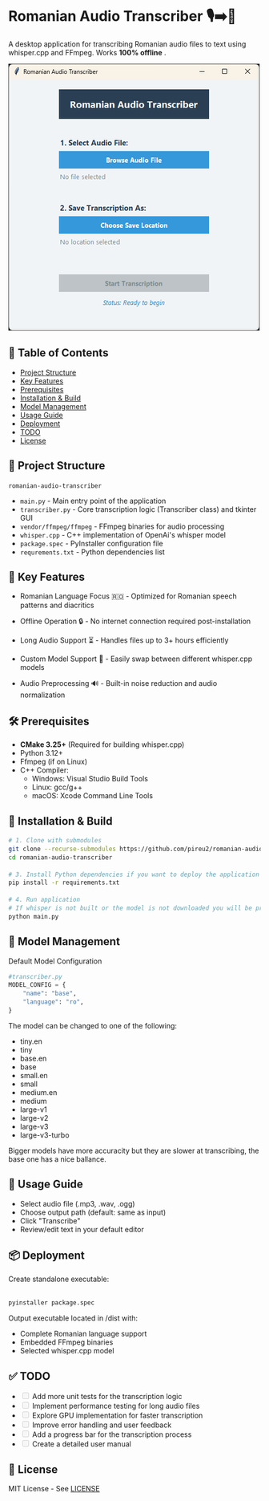 # Romanian Audio Transcriber 🎙️➡️📝

A desktop application for transcribing Romanian audio files to text using whisper.cpp and FFmpeg. Works **100% offline** .

![App Screenshot](media/screenshot.png)

## 📑 Table of Contents

- [Project Structure](#-project-structure)
- [Key Features](#-key-features)
- [Prerequisites](#-prerequisites)
- [Installation & Build](#-installation--build)
- [Model Management](#-model-management)
- [Usage Guide](#-usage-guide)
- [Deployment](#-deployment)
- [TODO](#-todo)
- [License](#-license)

## 📂 Project Structure

`romanian-audio-transcriber`

- `main.py` - Main entry point of the application
- `transcriber.py` - Core transcription logic (Transcriber class) and tkinter GUI
- `vendor/ffmpeg/ffmpeg` - FFmpeg binaries for audio processing
- `whisper.cpp` - C++ implementation of OpenAi's whisper model
- `package.spec` - PyInstaller configuration file
- `requrements.txt` - Python dependencies list

## 🎯 Key Features

- Romanian Language Focus 🇷🇴 -
  Optimized for Romanian speech patterns and diacritics

- Offline Operation 🔒 -
  No internet connection required post-installation

- Long Audio Support ⏳ -
  Handles files up to 3+ hours efficiently

- Custom Model Support 🧠 -
  Easily swap between different whisper.cpp models

- Audio Preprocessing 🔊 -
  Built-in noise reduction and audio normalization

## 🛠️ Prerequisites

- **CMake 3.25+** (Required for building whisper.cpp)
- Python 3.12+
- Ffmpeg (if on Linux)
- C++ Compiler:
  - Windows: Visual Studio Build Tools
  - Linux: gcc/g++
  - macOS: Xcode Command Line Tools

## 🚀 Installation & Build

```bash
# 1. Clone with submodules
git clone --recurse-submodules https://github.com/pireu2/romanian-audio-transcriber.git
cd romanian-audio-transcriber

# 3. Install Python dependencies if you want to deploy the application
pip install -r requirements.txt

# 4. Run application
# If whisper is not built or the model is not downloaded you will be prompted to build/download
python main.py
```

## 🔧 Model Management

Default Model Configuration

```python
#transcriber.py
MODEL_CONFIG = {
    "name": "base",
    "language": "ro",
}
```

The model can be changed to one of the following:

- tiny.en
- tiny
- base.en
- base
- small.en
- small
- medium.en
- medium
- large-v1
- large-v2
- large-v3
- large-v3-turbo

Bigger models have more accuracity but they are slower at transcribing, the base one has a nice ballance.

## 📝 Usage Guide

- Select audio file (.mp3, .wav, .ogg)
- Choose output path (default: same as input)
- Click "Transcribe"
- Review/edit text in your default editor

## 📦 Deployment

Create standalone executable:

```bash

pyinstaller package.spec
```

Output executable located in /dist with:

- Complete Romanian language support
- Embedded FFmpeg binaries
- Selected whisper.cpp model

## ✅ TODO

- <input disabled="" type="checkbox"> Add more unit tests for the transcription logic
- <input disabled="" type="checkbox"> Implement performance testing for long audio files
- <input disabled="" type="checkbox"> Explore GPU implementation for faster transcription
- <input disabled="" type="checkbox"> Improve error handling and user feedback
- <input disabled="" type="checkbox"> Add a progress bar for the transcription process
- <input disabled="" type="checkbox"> Create a detailed user manual

## 📜 License

MIT License - See [LICENSE](LICENSE)
